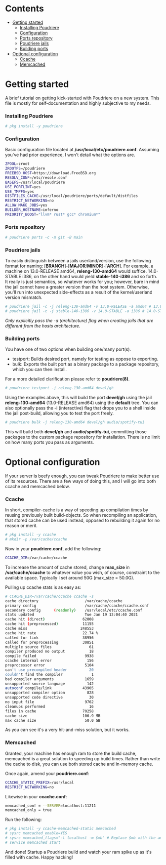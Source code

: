 # Contents
- [Getting started](#getting-started)
  - [Installing Poudriere](#installing-poudriere)
  - [Configuration](#configuration)
  - [Ports repository](#ports-repository)
  - [Poudriere jails](#poudriere-jails)
  - [Building ports](#building-ports)
- [Optional configuration](#optional-configuration)
  - [Ccache](#ccache)
  - [Memcached](#memcached)

# Getting started

A brief tutorial on getting kick-started with Poudriere on a new system. This file is mostly for
self-documentation and highly subjective to my needs.

### Installing Poudriere

```sh
# pkg install -y poudriere
```

### Configuration
Basic configuration file located at **/usr/local/etc/poudriere.conf**. Assuming you've had prior experience,
I won't detail what the options are.

```sh
ZPOOL=zroot
ZROOTFS=/poudriere
FREEBSD_HOST=https://download.FreeBSD.org
RESOLV_CONF=/etc/resolv.conf
BASEFS=/usr/local/poudriere
USE_PORTLINT=yes
USE_TMPFS=yes
DISTFILES_CACHE=/usr/local/poudriere/ports/default/distfiles
RESTRICT_NETWORKING=no
ALLOW_MAKE_JOBS=yes
BUILDER_HOSTNAME=inferno
PRIORITY_BOOST="llvm* rust* gcc* chromium*"
```

### Ports repository

```sh
# poudriere ports -c -m git -B main
```

### Poudriere jails

To easily distinguish between a jails userland/version, use the following format for naming:
[**BRANCH**]-[**MAJOR**/**MINOR**]-[**ARCH**]. For example, a machine on 13.0-RELEASE amd64,
**releng-130-amd64** would suffice. 14.0-STABLE i386, on the other hand would yield **stable-140-i386**
and so forth. It really is just semantics, so whatever works for you; however, bare in mind the
jail cannot have a greater version than the host system. Otherwise, you'll run into unexpected
side-effects as a result of the kernel/userland version mismatch.

```sh
# poudriere jail -c -j releng-130-amd64 -v 13.0-RELEASE -a amd64 # 13.0-RELEASE amd64
# poudriere jail -c -j stable-140-i386 -v 14.0-STABLE -a i386 # 14.0-STABLE i386
```

*Only explicitly pass the -a (architecture) flag when creating jails that are different from the hosts architecture.*

### Building ports

You have one of two options when building one/many port(s).

* testport: Builds desired port, namely for testing as oppose to exporting.
* bulk: Exports the built port as a binary package to a package repository, which you can then install.

For a more detailed clarification please refer to **poudriere(8)**.

```sh
# poudriere testport -j releng-130-amd64 devel/gh
```

Using the examples above, this will build the port **devel/gh** using the jail **releng-130-amd64**
(13.0-RELEASE amd64) using the **default** tree. You can also optionally pass the -i (interactive)
flag that drops you to a shell inside the jail post-build, allowing you to test the port freely.

```sh
# poudriere bulk -j releng-130-amd64 devel/gh audio/spotify-tui
```
This will build both **devel/gh** and **audio/spotify-tui**, committing those packages to the custom
package repository for installation. There is no limit on how many ports you pass as arguments.

# Optional configuration

If your server is beefy enough, you can tweak Poudriere to make better use of its resources. There are
a few ways of doing this, and I will go into both ccache and memcached below.

### Ccache

In short, compiler-cache is a way of speeding up compilation times by reusing previously built build-objects.
So when recompiling an application, that stored cache can be used instead, opposed to rebuilding it again
for no reason or merit.

```sh
# pkg install -y ccache
# mkdir -p /var/cache/ccache
```

Now in your **poudriere.conf**, add the following:

```sh
CCACHE_DIR=/var/cache/ccache
```

To increase the amount of cache stored, change **max_size** in **/var/cache/ccache** to whatever value you wish,
of course, constraint to the available space. Typically I set around 50G (max_size = 50.0G).

Pulling up ccache stats is as easy as:

```sh
# CCACHE_DIR=/var/cache/ccache ccache -s
cache directory                     /var/cache/ccache
primary config                      /var/cache/ccache/ccache.conf
secondary config      (readonly)    /usr/local/etc/ccache.conf
stats updated                       Tue Jan 19 13:04:40 2021
cache hit (direct)                 62008
cache hit (preprocessed)           11155
cache miss                        248553
cache hit rate                     22.74 %
called for link                    38956
called for preprocessing           30851
multiple source files                 61
compiler produced no output           18
compile failed                      9938
ccache internal error                156
preprocessor error                  5104
can't use precompiled header          20
couldn't find the compiler             1
bad compiler arguments              1659
unsupported source language          142
autoconf compile/link              43905
unsupported compiler option          828
unsupported code directive            30
no input file                       9762
cleanups performed                    16
files in cache                     70258
cache size                         106.9 MB
max cache size                      50.0 GB
```

As you can see it's a very hit-and-miss solution, but it works.

### Memcached

Granted, your machine has enough ram to store the build cache, memcached is a great
solution to speeding up build times. Rather than write the cache to disk, you
can use both stored cache and in-memory cache.

Once again, amend your **poudriere.conf**:

```sh
CCACHE_STATIC_PREFIX=/usr/local
RESTRICT_NETWORKING=no
```

Likewise in your **ccache.conf**:

```sh
memcached_conf = --SERVER=localhost:11211
memcached_only = true
```

Run the following:

```sh
# pkg install -y ccache-memcached-static memcached
# sysrc memcached_enable=YES
# sysrc memcached_flags="-l localhost -m $mb" # Replace $mb with the amount of megabytes you want to allocate
# service memcached start
```

And done! Startup a Poudriere build and watch your ram spike up as it's filled with cache. Happy hacking!
